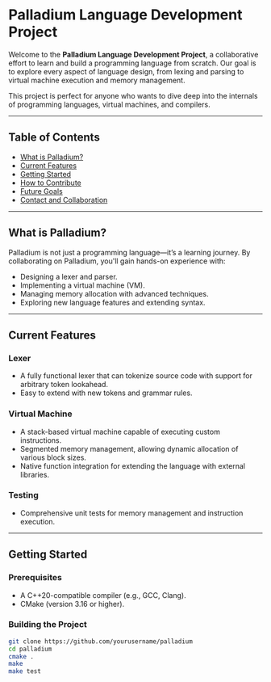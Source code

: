 
# Palladium Language Development Project  

Welcome to the **Palladium Language Development Project**, a collaborative effort to learn and build a programming language from scratch.
Our goal is to explore every aspect of language design, from lexing and parsing to virtual machine execution and memory management.  

This project is perfect for anyone who wants to dive deep into the internals of programming languages, virtual machines, and compilers.  

---

## Table of Contents  

- [What is Palladium?](#what-is-palladium)  
- [Current Features](#current-features)  
- [Getting Started](#getting-started)  
- [How to Contribute](#how-to-contribute)  
- [Future Goals](#future-goals)  
- [Contact and Collaboration](#contact-and-collaboration)  

---

## What is Palladium?  

Palladium is not just a programming language—it’s a learning journey. By collaborating on Palladium, you'll gain hands-on experience with:  

- Designing a lexer and parser.  
- Implementing a virtual machine (VM).  
- Managing memory allocation with advanced techniques.  
- Exploring new language features and extending syntax.  

---

## Current Features  

### Lexer  

- A fully functional lexer that can tokenize source code with support for arbitrary token lookahead.  
- Easy to extend with new tokens and grammar rules.  

### Virtual Machine  

- A stack-based virtual machine capable of executing custom instructions.  
- Segmented memory management, allowing dynamic allocation of various block sizes.  
- Native function integration for extending the language with external libraries.  

### Testing  

- Comprehensive unit tests for memory management and instruction execution.  

---

## Getting Started  

### Prerequisites  

- A C++20-compatible compiler (e.g., GCC, Clang).  
- CMake (version 3.16 or higher).  

### Building the Project  

```bash  
git clone https://github.com/yourusername/palladium  
cd palladium   
cmake .  
make  
make test 


